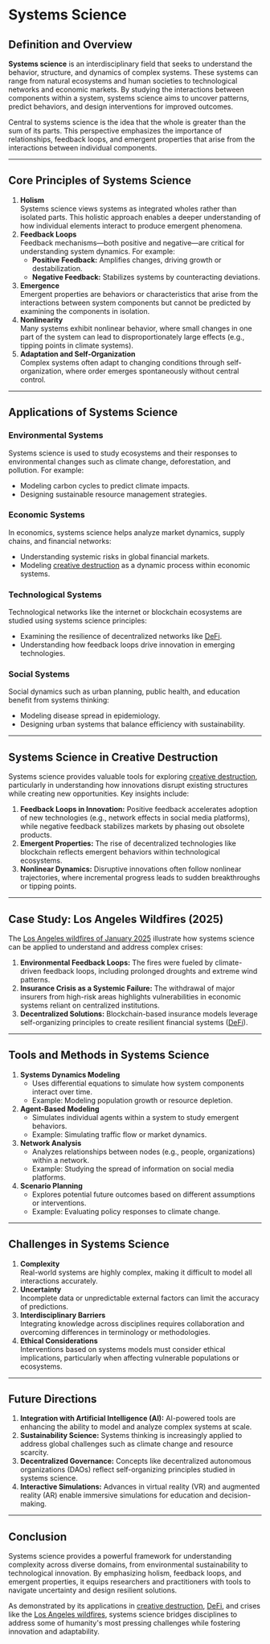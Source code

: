 # Systems Science

## Definition and Overview

**Systems science** is an interdisciplinary field that seeks to understand the behavior, structure, and dynamics of complex systems. These systems can range from natural ecosystems and human societies to technological networks and economic markets. By studying the interactions between components within a system, systems science aims to uncover patterns, predict behaviors, and design interventions for improved outcomes.

Central to systems science is the idea that the whole is greater than the sum of its parts. This perspective emphasizes the importance of relationships, feedback loops, and emergent properties that arise from the interactions between individual components.

***

## Core Principles of Systems Science

1. **Holism**\
   Systems science views systems as integrated wholes rather than isolated parts. This holistic approach enables a deeper understanding of how individual elements interact to produce emergent phenomena.
2. **Feedback Loops**\
   Feedback mechanisms—both positive and negative—are critical for understanding system dynamics. For example:
   * **Positive Feedback:** Amplifies changes, driving growth or destabilization.
   * **Negative Feedback:** Stabilizes systems by counteracting deviations.
3. **Emergence**\
   Emergent properties are behaviors or characteristics that arise from the interactions between system components but cannot be predicted by examining the components in isolation.
4. **Nonlinearity**\
   Many systems exhibit nonlinear behavior, where small changes in one part of the system can lead to disproportionately large effects (e.g., tipping points in climate systems).
5. **Adaptation and Self-Organization**\
   Complex systems often adapt to changing conditions through self-organization, where order emerges spontaneously without central control.

***

## Applications of Systems Science

### Environmental Systems

Systems science is used to study ecosystems and their responses to environmental changes such as climate change, deforestation, and pollution. For example:

* Modeling carbon cycles to predict climate impacts.
* Designing sustainable resource management strategies.

### Economic Systems

In economics, systems science helps analyze market dynamics, supply chains, and financial networks:

* Understanding systemic risks in global financial markets.
* Modeling [creative destruction](creative_destruction.md) as a dynamic process within economic systems.

### Technological Systems

Technological networks like the internet or blockchain ecosystems are studied using systems science principles:

* Examining the resilience of decentralized networks like [DeFi](../crypto/defi.md).
* Understanding how feedback loops drive innovation in emerging technologies.

### Social Systems

Social dynamics such as urban planning, public health, and education benefit from systems thinking:

* Modeling disease spread in epidemiology.
* Designing urban systems that balance efficiency with sustainability.

***

## Systems Science in Creative Destruction

Systems science provides valuable tools for exploring [creative destruction](creative_destruction.md), particularly in understanding how innovations disrupt existing structures while creating new opportunities. Key insights include:

1. **Feedback Loops in Innovation:** Positive feedback accelerates adoption of new technologies (e.g., network effects in social media platforms), while negative feedback stabilizes markets by phasing out obsolete products.
2. **Emergent Properties:** The rise of decentralized technologies like blockchain reflects emergent behaviors within technological ecosystems.
3. **Nonlinear Dynamics:** Disruptive innovations often follow nonlinear trajectories, where incremental progress leads to sudden breakthroughs or tipping points.

***

## Case Study: Los Angeles Wildfires (2025)

The [Los Angeles wildfires of January 2025](los_angeles_wildfires_2025.md) illustrate how systems science can be applied to understand and address complex crises:

1. **Environmental Feedback Loops:** The fires were fueled by climate-driven feedback loops, including prolonged droughts and extreme wind patterns.
2. **Insurance Crisis as a Systemic Failure:** The withdrawal of major insurers from high-risk areas highlights vulnerabilities in economic systems reliant on centralized institutions.
3. **Decentralized Solutions:** Blockchain-based insurance models leverage self-organizing principles to create resilient financial systems ([DeFi](../crypto/defi.md)).

***

## Tools and Methods in Systems Science

1. **Systems Dynamics Modeling**
   * Uses differential equations to simulate how system components interact over time.
   * Example: Modeling population growth or resource depletion.
2. **Agent-Based Modeling**
   * Simulates individual agents within a system to study emergent behaviors.
   * Example: Simulating traffic flow or market dynamics.
3. **Network Analysis**
   * Analyzes relationships between nodes (e.g., people, organizations) within a network.
   * Example: Studying the spread of information on social media platforms.
4. **Scenario Planning**
   * Explores potential future outcomes based on different assumptions or interventions.
   * Example: Evaluating policy responses to climate change.

***

## Challenges in Systems Science

1. **Complexity**\
   Real-world systems are highly complex, making it difficult to model all interactions accurately.
2. **Uncertainty**\
   Incomplete data or unpredictable external factors can limit the accuracy of predictions.
3. **Interdisciplinary Barriers**\
   Integrating knowledge across disciplines requires collaboration and overcoming differences in terminology or methodologies.
4. **Ethical Considerations**\
   Interventions based on systems models must consider ethical implications, particularly when affecting vulnerable populations or ecosystems.

***

## Future Directions

1. **Integration with Artificial Intelligence (AI):** AI-powered tools are enhancing the ability to model and analyze complex systems at scale.
2. **Sustainability Science:** Systems thinking is increasingly applied to address global challenges such as climate change and resource scarcity.
3. **Decentralized Governance:** Concepts like decentralized autonomous organizations (DAOs) reflect self-organizing principles studied in systems science.
4. **Interactive Simulations:** Advances in virtual reality (VR) and augmented reality (AR) enable immersive simulations for education and decision-making.

***

## Conclusion

Systems science provides a powerful framework for understanding complexity across diverse domains, from environmental sustainability to technological innovation. By emphasizing holism, feedback loops, and emergent properties, it equips researchers and practitioners with tools to navigate uncertainty and design resilient solutions.

As demonstrated by its applications in [creative destruction](creative_destruction.md), [DeFi](../crypto/defi.md), and crises like the [Los Angeles wildfires](los_angeles_wildfires_2025.md), systems science bridges disciplines to address some of humanity's most pressing challenges while fostering innovation and adaptability.
